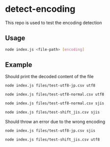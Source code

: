 # detect-encoding

This repo is used to test the encoding detection

## Usage

```bash
node index.js <file-path> [encoding]
```

## Example

Should print the decoded content of the file

```bash
node index.js files/test-utf8-jp.csv utf8
```

```bash
node index.js files/test-utf8-normal.csv utf8
```

```bash
node index.js files/test-utf8-normal.csv sjis
```

```bash
node index.js files/test-shift_jis.csv sjis
```

Should throw an error due to the wrong encoding

```bash
node index.js files/test-utf8-jp.csv sjis
```

```bash
node index.js files/test-shift_jis.csv utf8
```